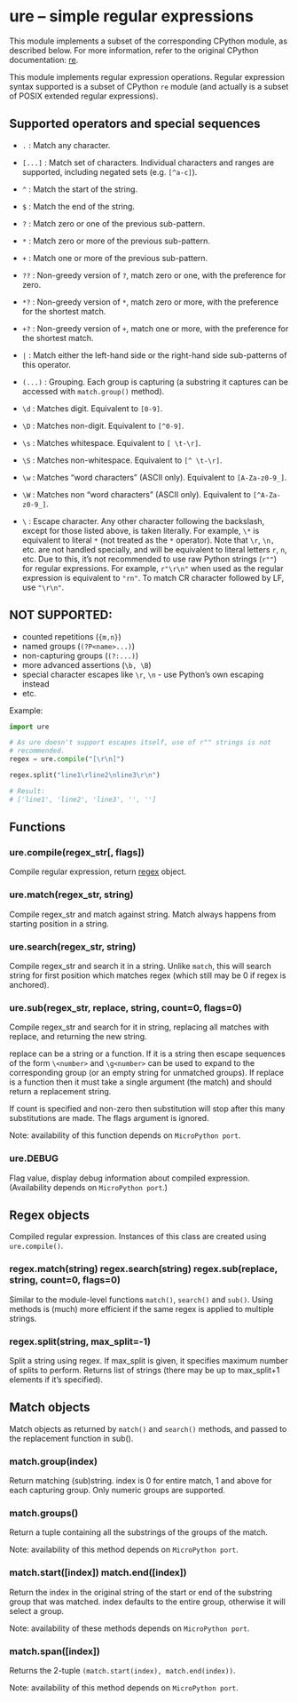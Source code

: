 ure – simple regular expressions
=====


This module implements a subset of the corresponding CPython module, as described below. For more information, refer to the original CPython documentation: [re](https://docs.python.org/3.5/library/re.html#module-re).

This module implements regular expression operations. Regular expression syntax supported is a subset of CPython `re` module (and actually is a subset of POSIX extended regular expressions).

## Supported operators and special sequences

* `.` : Match any character.

* `[...]` : Match set of characters. Individual characters and ranges are supported, including negated sets (e.g. `[^a-c]`).

* `^` : Match the start of the string.

* `$` : Match the end of the string.

* `?` : Match zero or one of the previous sub-pattern.

* `*` : Match zero or more of the previous sub-pattern.

* `+` : Match one or more of the previous sub-pattern.

* `??` : Non-greedy version of `?`, match zero or one, with the preference for zero.

* `*?` : Non-greedy version of `*`, match zero or more, with the preference for the shortest match.

* `+?` : Non-greedy version of `+`, match one or more, with the preference for the shortest match.

* `|` : Match either the left-hand side or the right-hand side sub-patterns of this operator.

* `(...)` : Grouping. Each group is capturing (a substring it captures can be accessed with `match.group()` method).

* `\d` : Matches digit. Equivalent to `[0-9]`.

* `\D` : Matches non-digit. Equivalent to `[^0-9]`.

* `\s` : Matches whitespace. Equivalent to `[ \t-\r]`.

* `\S` : Matches non-whitespace. Equivalent to `[^ \t-\r]`.

* `\w` : Matches “word characters” (ASCII only). Equivalent to `[A-Za-z0-9_]`.

* `\W` : Matches non “word characters” (ASCII only). Equivalent to `[^A-Za-z0-9_]`.

* `\` : Escape character. Any other character following the backslash, except for those listed above, is taken literally. For example, `\*` is equivalent to literal `*` (not treated as the `*` operator). Note that `\r`, `\n,` etc. are not handled specially, and will be equivalent to literal letters `r`, `n`, etc. Due to this, it’s not recommended to use raw Python strings (`r""`) for regular expressions. For example, `r"\r\n"` when used as the regular expression is equivalent to `"rn"`. To match CR character followed by LF, use `"\r\n"`.

## NOT SUPPORTED:

* counted repetitions (`{m,n}`)
* named groups (`(?P<name>...)`)
* non-capturing groups (`(?:...)`)
* more advanced assertions (`\b, \B`)
* special character escapes like `\r`, `\n` - use Python’s own escaping instead
* etc.


Example:

```python
import ure

# As ure doesn't support escapes itself, use of r"" strings is not
# recommended.
regex = ure.compile("[\r\n]")

regex.split("line1\rline2\nline3\r\n")

# Result:
# ['line1', 'line2', 'line3', '', '']
```
## Functions

### ure.compile(regex_str[, flags])

Compile regular expression, return [regex](http://docs.micropython.org/en/latest/library/ure.html?highlight=ure#regex) object.

### ure.match(regex_str, string)

Compile regex_str and match against string. Match always happens from starting position in a string.

### ure.search(regex_str, string)

Compile regex_str and search it in a string. Unlike `match`, this will search string for first position which matches regex (which still may be 0 if regex is anchored).

### ure.sub(regex_str, replace, string, count=0, flags=0)

Compile regex_str and search for it in string, replacing all matches with replace, and returning the new string.

replace can be a string or a function. If it is a string then escape sequences of the form `\<number>` and `\g<number>` can be used to expand to the corresponding group (or an empty string for unmatched groups). If replace is a function then it must take a single argument (the match) and should return a replacement string.

If count is specified and non-zero then substitution will stop after this many substitutions are made. The flags argument is ignored.

Note: availability of this function depends on `MicroPython port`.

### ure.DEBUG

Flag value, display debug information about compiled expression. (Availability depends on `MicroPython port`.)



## Regex objects

Compiled regular expression. Instances of this class are created using `ure.compile()`.

### regex.match(string) regex.search(string) regex.sub(replace, string, count=0, flags=0)

Similar to the module-level functions `match()`, `search()` and `sub()`. Using methods is (much) more efficient if the same regex is applied to multiple strings.

### regex.split(string, max_split=-1)

Split a string using regex. If max_split is given, it specifies maximum number of splits to perform. Returns list of strings (there may be up to max_split+1 elements if it’s specified).




## Match objects

Match objects as returned by `match()` and `search()` methods, and passed to the replacement function in sub().

### match.group(index)

Return matching (sub)string. index is 0 for entire match, 1 and above for each capturing group. Only numeric groups are supported.

### match.groups()

Return a tuple containing all the substrings of the groups of the match.

Note: availability of this method depends on `MicroPython port`.

### match.start([index]) match.end([index])

Return the index in the original string of the start or end of the substring group that was matched. index defaults to the entire group, otherwise it will select a group.

Note: availability of these methods depends on `MicroPython port`.

### match.span([index])

Returns the 2-tuple `(match.start(index), match.end(index))`.

Note: availability of this method depends on `MicroPython port`.




